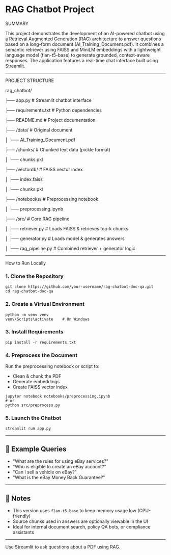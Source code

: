 # RAG Chatbot Project

SUMMARY 

This project demonstrates the development of an AI-powered chatbot using a Retrieval Augmented Generation (RAG) architecture to answer questions based on a long-form document (AI_Training_Document.pdf). It combines a semantic retriever using FAISS and MiniLM embeddings with a lightweight language model (flan-t5-base) to generate grounded, context-aware responses. The application features a real-time chat interface built using 
Streamlit. 

---
PROJECT STRUCTURE 

rag_chatbot/

├── app.py                                                             # Streamlit chatbot interface


├── requirements.txt                                                   # Python dependencies


├── README.md                                                          # Project documentation


├── /data/                                                             # Original document

│   └── AI_Training_Document.pdf


├── /chunks/                                                           # Chunked text data (pickle format)

│   └── chunks.pkl


├── /vectordb/                                                         # FAISS vector index

│   ├── index.faiss

│   └── chunks.pkl


├── /notebooks/                                                       # Preprocessing notebook

│   └── preprocessing.ipynb


├── /src/                                                             # Core RAG pipeline

│   ├── retriever.py                                                  # Loads FAISS & retrieves top-k chunks

│   ├── generator.py                                                  # Loads model & generates answers

│   └── rag_pipeline.py                                               # Combined retriever + generator logic

---

How to Run Locally

### 1. Clone the Repository

```
git clone https://github.com/your-username/rag-chatbot-doc-qa.git
cd rag-chatbot-doc-qa
```

### 2. Create a Virtual Environment

```
python -m venv venv
venv\Scripts\activate    # On Windows
```

### 3. Install Requirements

```
pip install -r requirements.txt
```

### 4. Preprocess the Document

Run the preprocessing notebook or script to:
- Clean & chunk the PDF
- Generate embeddings
- Create FAISS vector index

```
jupyter notebook notebooks/preprocessing.ipynb
# or
python src/preprocess.py
```

### 5. Launch the Chatbot

```
streamlit run app.py
```

---

## 💬 Example Queries

- "What are the rules for using eBay services?"
- "Who is eligible to create an eBay account?"
- "Can I sell a vehicle on eBay?"
- "What is the eBay Money Back Guarantee?"

---

## 📌 Notes

- This version uses `flan-t5-base` to keep memory usage low (CPU-friendly)
- Source chunks used in answers are optionally viewable in the UI
- Ideal for internal document search, policy QA bots, or compliance assistants

---



Use Streamlit to ask questions about a PDF using RAG.
